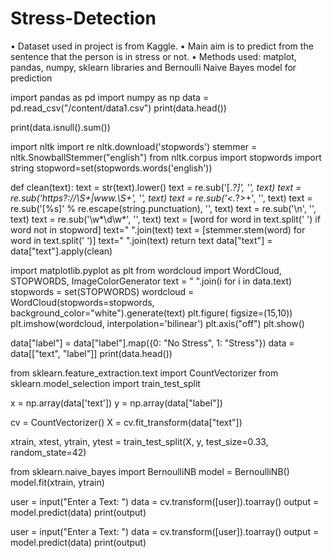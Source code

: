 # Stress-Detection
• Dataset used in project is from Kaggle. • Main aim is to predict from the sentence that the person is in stress or not. • Methods used: matplot, pandas, numpy, sklearn libraries and Bernoulli Naive Bayes model for prediction


import pandas as pd
import numpy as np
data = pd.read_csv("/content/data1.csv")
print(data.head())

print(data.isnull().sum())

import nltk
import re
nltk.download('stopwords')
stemmer = nltk.SnowballStemmer("english")
from nltk.corpus import stopwords
import string
stopword=set(stopwords.words('english'))

def clean(text):
    text = str(text).lower()
    text = re.sub('\[.*?\]', '', text)
    text = re.sub('https?://\S+|www\.\S+', '', text)
    text = re.sub('<.*?>+', '', text)
    text = re.sub('[%s]' % re.escape(string.punctuation), '', text)
    text = re.sub('\n', '', text)
    text = re.sub('\w*\d\w*', '', text)
    text = [word for word in text.split(' ') if word not in stopword]
    text=" ".join(text)
    text = [stemmer.stem(word) for word in text.split(' ')]
    text=" ".join(text)
    return text
data["text"] = data["text"].apply(clean)

import matplotlib.pyplot as plt
from wordcloud import WordCloud, STOPWORDS, ImageColorGenerator
text = " ".join(i for i in data.text)
stopwords = set(STOPWORDS)
wordcloud = WordCloud(stopwords=stopwords,
                      background_color="white").generate(text)
plt.figure( figsize=(15,10))
plt.imshow(wordcloud, interpolation='bilinear')
plt.axis("off")
plt.show()

data["label"] = data["label"].map({0: "No Stress", 1: "Stress"})
data = data[["text", "label"]]
print(data.head())

from sklearn.feature_extraction.text import CountVectorizer
from sklearn.model_selection import train_test_split

x = np.array(data['text'])
y = np.array(data["label"])

cv = CountVectorizer()
X = cv.fit_transform(data["text"])

xtrain, xtest, ytrain, ytest = train_test_split(X, y,
                                                test_size=0.33,
                                                random_state=42)

from sklearn.naive_bayes import BernoulliNB
model = BernoulliNB()
model.fit(xtrain, ytrain)

user = input("Enter a Text: ")
data = cv.transform([user]).toarray()
output = model.predict(data)
print(output)

user = input("Enter a Text: ")
data = cv.transform([user]).toarray()
output = model.predict(data)
print(output)
